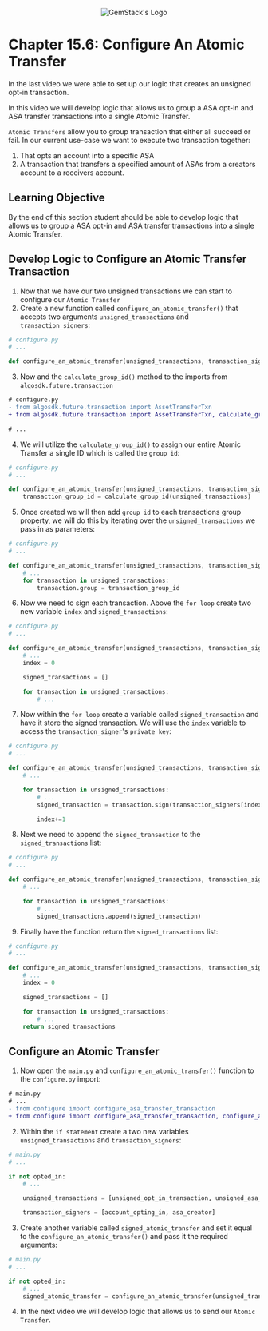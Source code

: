 <p align="center">
  <img
  src="https://camo.githubusercontent.com/e4ac909b3da508a9e5f8f5276359dd0d8a484a30dc58daf2b29755d87aa09b57/68747470733a2f2f67656d737461636b2e696f2f7374617469632f31626135356364376237663639393165633965646262386331343332323533342f30656261302f6c6f676f5f7072696d6172795f737461636b65642e61766966"
  alt="GemStack's Logo"
  />
</p>

# Chapter 15.6: Configure An Atomic Transfer

In the last video we were able to set up our logic that creates an unsigned opt-in transaction.

In this video we will develop logic that allows us to group a ASA opt-in and ASA transfer transactions into a single Atomic Transfer.

`Atomic Transfers` allow you to group transaction that either all succeed or fail. In our current use-case we want to execute two transaction together:
1. That opts an account into a specific ASA
2. A transaction that transfers a specified amount of ASAs from a creators account to a receivers account.

## Learning Objective

By the end of this section student should be able to develop logic that allows us to group a ASA opt-in and ASA transfer transactions into a single Atomic Transfer.

## Develop Logic to Configure an Atomic Transfer Transaction

1. Now that we have our two unsigned transactions we can start to configure our `Atomic Transfer`
2. Create a new function called `configure_an_atomic_transfer()` that accepts two arguments `unsigned_transactions` and `transaction_signers`:
```python
# configure.py
# ...

def configure_an_atomic_transfer(unsigned_transactions, transaction_signers):
```
3. Now and the `calculate_group_id()` method to the imports from `algosdk.future.transaction`
```diff
# configure.py
- from algosdk.future.transaction import AssetTransferTxn
+ from algosdk.future.transaction import AssetTransferTxn, calculate_group_id

# ...
```
4. We will utilize the `calculate_group_id()` to assign our entire Atomic Transfer a single ID which is called the `group id`:
```python
# configure.py
# ...

def configure_an_atomic_transfer(unsigned_transactions, transaction_signers):
    transaction_group_id = calculate_group_id(unsigned_transactions)
```
5. Once created we will then add `group id` to each transactions group property, we will do this by iterating over the `unsigned_transactions` we pass in as parameters:
```python
# configure.py
# ...

def configure_an_atomic_transfer(unsigned_transactions, transaction_signers):
    # ...
    for transaction in unsigned_transactions:
        transaction.group = transaction_group_id
```
6. Now we need to sign each transaction. Above the `for loop` create two new variable `index` and `signed_transactions`:
```python
# configure.py
# ...

def configure_an_atomic_transfer(unsigned_transactions, transaction_signers):
    # ...
    index = 0

    signed_transactions = []

    for transaction in unsigned_transactions:
        # ...
```
7. Now within the `for loop` create a variable called `signed_transaction` and have it store the signed transaction. We will use the `index` variable to access the `transaction_signer`'s `private key`:
```python
# configure.py
# ...

def configure_an_atomic_transfer(unsigned_transactions, transaction_signers):
    # ...

    for transaction in unsigned_transactions:
        # ...
        signed_transaction = transaction.sign(transaction_signers[index]['private_key'])

        index+=1
```
8. Next we need to append the `signed_transaction` to the `signed_transactions` list:
```python
# configure.py
# ...

def configure_an_atomic_transfer(unsigned_transactions, transaction_signers):
    # ...

    for transaction in unsigned_transactions:
        # ...
        signed_transactions.append(signed_transaction)
```
9. Finally have the function return the `signed_transactions` list:
```python
# configure.py
# ...

def configure_an_atomic_transfer(unsigned_transactions, transaction_signers):
    # ...
    index = 0

    signed_transactions = []

    for transaction in unsigned_transactions:
        # ...
    return signed_transactions

```

## Configure an Atomic Transfer

1.  Now open the `main.py` and `configure_an_atomic_transfer()` function to the `configure.py` import:
```diff
# main.py
# ...
- from configure import configure_asa_transfer_transaction
+ from configure import configure_asa_transfer_transaction, configure_an_atomic_transfer
```
2. Within the `if statement` create a two new variables `unsigned_transactions` and `transaction_signers`:
```python
# main.py
# ...

if not opted_in:
    # ...

    unsigned_transactions = [unsigned_opt_in_transaction, unsigned_asa_transfer_transaction]

    transaction_signers = [account_opting_in, asa_creator]
```
3. Create another variable called `signed_atomic_transfer` and set it equal to the `configure_an_atomic_transfer()` and pass it the required arguments:
```python
# main.py
# ...

if not opted_in:
    # ...
    signed_atomic_transfer = configure_an_atomic_transfer(unsigned_transactions, transaction_signers)
```
4. In the next video we will develop logic that allows us to send our `Atomic Transfer`.